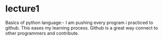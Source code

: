 # lecture1
Basics of python language:-
I am pushing every program i practiced to github.
This eases my learning process. 
Github is a great way connect to other programmers and contribute.

